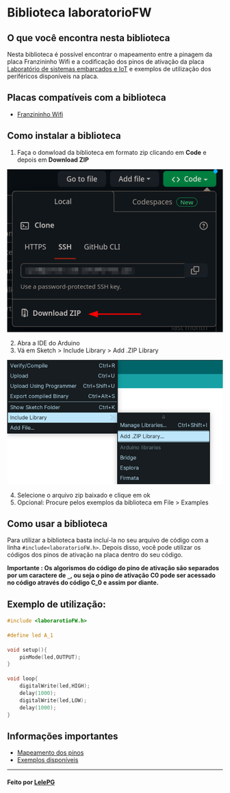 # Biblioteca laboratorioFW

## O que você encontra nesta biblioteca

Nesta biblioteca é possível encontrar o mapeamento entre a pinagem da placa Franzininho Wifi e a codificação dos pinos de ativação da placa [Laboratório de sistemas embarcados e IoT](https://github.com/Franzininho/laboratorio-SEIoT-Franzininho-Wifi) e exemplos de utilização dos periféricos disponíveis na placa.

## Placas compatíveis com a biblioteca

-   [Franzininho Wifi](https://github.com/Franzininho/Franzininho-WiFi)

## Como instalar a biblioteca

1. Faça o donwload da biblioteca em formato zip clicando em **Code** e depois em **Download ZIP**

![](./imagens/download_zip.png)

2. Abra a IDE do Arduino
3. Vá em Sketch > Include Library > Add .ZIP Library

![](./imagens/add_zip.png)

4. Selecione o arquivo zip baixado e clique em ok
5. Opcional: Procure pelos exemplos da biblioteca em File > Examples

## Como usar a biblioteca

Para utilizar a biblioteca basta incluí-la no seu arquivo de código com a linha `#include<laboratorioFW.h>`. Depois disso, você pode utilizar os códigos dos pinos de ativação na placa dentro do seu código.

**Importante : Os algorismos do código do pino de ativação são separados por um caractere de `_`, ou seja o pino de ativação C0 pode ser acessado no código através do código C_0 e assim por diante.**

## Exemplo de utilização:

```c
#include <laborarotioFW.h>

#define led A_1

void setup(){
    pinMode(led,OUTPUT);
}

void loop{
    digitalWrite(led,HIGH);
    delay(1000);
    digitalWrite(led,LOW);
    delay(1000);
}
```

## Informações importantes

-   [Mapeamento dos pinos](./informacoes/mapeamento.md)
-   [Exemplos disponíveis](./informacoes/exemplos.md)

---

#### Feito por [LelePG](https://github.com/LelePG)
